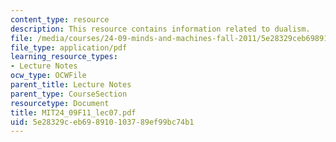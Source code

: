 ```yaml
---
content_type: resource
description: This resource contains information related to dualism.
file: /media/courses/24-09-minds-and-machines-fall-2011/5e28329ceb698910103789ef99bc74b1_MIT24_09F11_lec07.pdf
file_type: application/pdf
learning_resource_types:
- Lecture Notes
ocw_type: OCWFile
parent_title: Lecture Notes
parent_type: CourseSection
resourcetype: Document
title: MIT24_09F11_lec07.pdf
uid: 5e28329c-eb69-8910-1037-89ef99bc74b1
---
```

